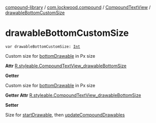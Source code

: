 [compound-library](../../index.md) / [com.lockwood.compound](../index.md) / [CompoundTextView](index.md) / [drawableBottomCustomSize](./drawable-bottom-custom-size.md)

# drawableBottomCustomSize

`var drawableBottomCustomSize: `[`Int`](https://kotlinlang.org/api/latest/jvm/stdlib/kotlin/-int/index.html)

Custom size for [bottomDrawable](bottom-drawable.md) in Px size

**Attr**
[R.styleable.CompoundTextView_drawableBottomSize](#)

**Getter**

Custom size for [bottomDrawable](bottom-drawable.md) in Px size

**Getter Attr**
[R.styleable.CompoundTextView_drawableBottomSize](#)

**Setter**

Size for [startDrawable](start-drawable.md), then [updateCompoundDrawables](update-compound-drawables.md)

